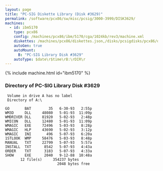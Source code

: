 ```yaml
---
layout: page
title: "PC-SIG Diskette Library (Disk #3629)"
permalink: /software/pcx86/sw/misc/pcsig/3000-3999/DISK3629/
machines:
  - id: ibm5170
    type: pcx86
    config: /machines/pcx86/ibm/5170/cga/1024kb/rev3/machine.xml
    diskettes: /machines/pcx86/diskettes.json,/disks/pcsigdisks/pcx86/diskettes.json
    autoGen: true
    autoMount:
      B: "PC-SIG Library Disk #3629"
    autoType: $date\r$time\rB:\rDIR\r
---
```


{% include machine.html id="ibm5170" %}

### Directory of PC-SIG Library Disk #3629

     Volume in drive A has no label
     Directory of A:\

    GO       BAT        35   6-30-93   2:55p
    WM3D     DLL     48080   5-01-93  11:09p
    WMDRIVER DLL     81920   5-02-93   2:48p
    WMICON   DLL     12480   5-01-93  11:09p
    WMAGIC   EXE     72496   5-03-93   8:28p
    WMAGIC   HLP     43690   5-02-93   3:12p
    WMAGIC   INI       496   5-07-93   6:20a
    1STLOOK  WMP     58476   5-03-93   8:48p
    MANUAL   TXT     22799   5-07-93   5:57a
    INSTALL  TXT      8542   5-07-93   4:43a
    ORDER    TXT      3183   5-07-93   4:33a
    SHOW     EXE      2040   9-12-88  10:48a
           12 file(s)     354237 bytes
                            2048 bytes free
